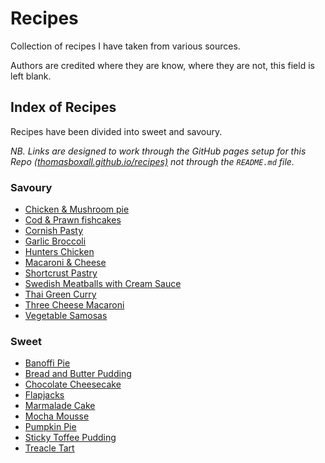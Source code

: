 # Recipes
Collection of recipes I have taken from various sources.

Authors are credited where they are know, where they are not, this field is left blank.

## Index of Recipes
Recipes have been divided into sweet and savoury.

*NB. Links are designed to work through the GitHub pages setup for this Repo [(thomasboxall.github.io/recipes)](https://thomasboxall.github.io/recipes) not through the `README.md` file.*

### Savoury
* [Chicken & Mushroom pie](savoury/chicken-mushroom-pie)
* [Cod & Prawn fishcakes](savoury/cod-prawn-fishcakes)
* [Cornish Pasty](savoury/cornish-pasty)
* [Garlic Broccoli](savoury/garlic-broccoli)
* [Hunters Chicken](savoury/hunters-chicken)
* [Macaroni & Cheese](savoury/macaroni-cheese)
* [Shortcrust Pastry](savoury/shortcrust-pastry)
* [Swedish Meatballs with Cream Sauce](savoury/swedish-meatballs-with-cream-sauce)
* [Thai Green Curry](savoury/thai-green-curry)
* [Three Cheese Macaroni](savoury/three-cheese-macaroni)
* [Vegetable Samosas](savoury/vegetable-samosa)

### Sweet
* [Banoffi Pie](sweet/banoffi-pie)
* [Bread and Butter Pudding](sweet/bread-and-butter-pudding)
* [Chocolate Cheesecake](sweet/chocolate-cheesecake)
* [Flapjacks](sweet/flapjacks)
* [Marmalade Cake](sweet/marmalade-cake)
* [Mocha Mousse](sweet/mocha-mousse)
* [Pumpkin Pie](sweet/pumpkin-pie)
* [Sticky Toffee Pudding](sweet/sticky-toffee-pudding)
* [Treacle Tart](sweet/treacle-tart)